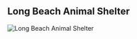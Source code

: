 ## Long Beach Animal Shelter
![Long Beach Animal Shelter](https://github.com/user-attachments/assets/13946dde-0fc9-4f66-aaaf-ce2d102ae0df)
